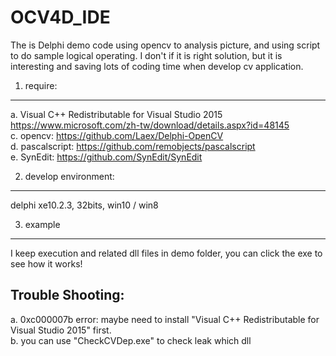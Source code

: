 OCV4D_IDE
=========

The is Delphi demo code using opencv to analysis picture, and using script to do sample logical operating. I don't if it is right solution, but it is interesting and saving lots of coding time when develop cv application.
   
1. require:
-----------
a. Visual C++ Redistributable for Visual Studio 2015  
   https://www.microsoft.com/zh-tw/download/details.aspx?id=48145  
c. opencv: https://github.com/Laex/Delphi-OpenCV  
d. pascalscript: https://github.com/remobjects/pascalscript  
e. SynEdit:  https://github.com/SynEdit/SynEdit  

2. develop environment:
-----------------------
delphi xe10.2.3, 32bits, win10 / win8

3. example
----------
I keep execution and related dll files in demo folder, you can click the exe to see how it works!


Trouble Shooting:
-----------------
a. 0xc000007b error: maybe need to install "Visual C++ Redistributable for Visual Studio 2015" first.  
b. you can use "CheckCVDep.exe" to check leak which dll  
